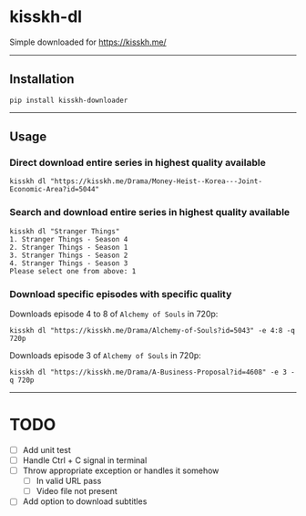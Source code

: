 # kisskh-dl

Simple downloaded for https://kisskh.me/

---

## Installation
```console
pip install kisskh-downloader
```

---

## Usage

### Direct download entire series in highest quality available

```console
kisskh dl "https://kisskh.me/Drama/Money-Heist--Korea---Joint-Economic-Area?id=5044"
```

### Search and download entire series in highest quality available

```console
kisskh dl "Stranger Things"
1. Stranger Things - Season 4
2. Stranger Things - Season 1
3. Stranger Things - Season 2
4. Stranger Things - Season 3
Please select one from above: 1
```

### Download specific episodes with specific quality

Downloads episode 4 to 8 of `Alchemy of Souls` in 720p:
```console
kisskh dl "https://kisskh.me/Drama/Alchemy-of-Souls?id=5043" -e 4:8 -q 720p
```

Downloads episode 3 of `Alchemy of Souls` in 720p:
```console
kisskh dl "https://kisskh.me/Drama/A-Business-Proposal?id=4608" -e 3 -q 720p
```

---

# TODO
- [ ] Add unit test
- [ ] Handle Ctrl + C signal in terminal
- [ ] Throw appropriate exception or handles it somehow
    - [ ] In valid URL pass
    - [ ] Video file not present
- [ ] Add option to download subtitles
